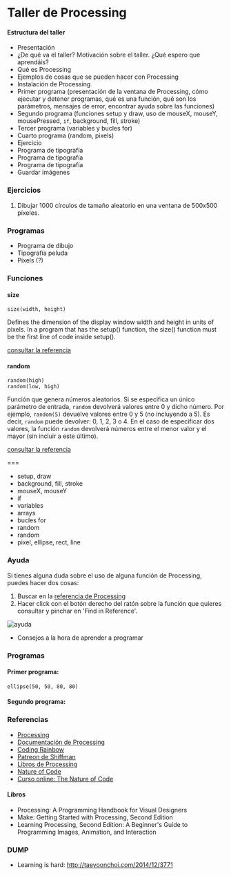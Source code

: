 # Taller de Processing

#### Estructura del taller

- Presentación
- ¿De qué va el taller? Motivación sobre el taller. ¿Qué espero que aprendáis?
- Qué es Processing
- Ejemplos de cosas que se pueden hacer con Processing
- Instalación de Processing
- Primer programa (presentación de la ventana de Processing, cómo ejecutar y detener programas, qué es una función, qué son los parámetros, mensajes de error, encontrar ayuda sobre las funciones)
- Segundo programa (funciones setup y draw, uso de mouseX, mouseY, mousePressed, `if`, background, fill, stroke)
- Tercer programa (variables y bucles for)
- Cuarto programa (random, pixels)
- Ejercicio
- Programa de tipografía
- Programa de tipografía
- Programa de tipografía
- Guardar imágenes


### Ejercicios

1. Dibujar 1000 círculos de tamaño aleatorio en una ventana de 500x500 píxeles.

### Programas

- Programa de dibujo
- Tipografía peluda
- Pixels (?)

### Funciones

#### size

```size(width, height)```

Defines the dimension of the display window width and height in units of pixels. In a program that has the setup() function, the size() function must be the first line of code inside setup().

[consultar la referencia](https://processing.org/reference/size_.html)

#### random

```
random(high)  
random(low, high)
```

Función que genera números aleatorios. Si se especifica un único parámetro de entrada, `random` devolverá valores entre 0 y dicho número.
Por ejemplo, `random(5)` devuelve valores entre 0 y 5 (no incluyendo a 5). Es decir, `random` puede devolver: 0, 1, 2, 3 o 4.
En el caso de especificar dos valores, la función `random` devolverá números entre el menor valor y el mayor (sin incluir a este último).

[consultar la referencia](https://processing.org/reference/random_.html)

===

- setup, draw
- background, fill, stroke
- mouseX, mouseY
- if
- variables
- arrays
- bucles for
- random
- random
- pixel, ellipse, rect, line

### Ayuda

Si tienes alguna duda sobre el uso de alguna función de Processing, puedes hacer dos cosas:

1. Buscar en la [referencia de Processing](https://processing.org/reference)
2. Hacer click con el botón derecho del ratón sobre la función que quieres consultar y pinchar en 'Find in Reference'.

![ayuda](https://github.com/javierarce/processing/blob/master/img/reference.png "Find in Reference")


- Consejos a la hora de aprender a programar

### Programas

#### Primer programa:

```ellipse(50, 50, 80, 80)```

#### Segundo programa:

### Referencias

- [Processing](http://processing.org)
- [Documentación de Processing](https://processing.org/reference)
- [Coding Rainbow](https://www.youtube.com/user/shiffman)
- [Patreon de Shiffman](https://www.patreon.com/codingrainbow)
- [Libros de Processing](https://processing.org/books)
- [Nature of Code](http://natureofcode.com)
- [Curso online: The Nature of Code](https://www.kadenze.com/courses/the-nature-of-code/info)

#### Libros

- Processing: A Programming Handbook for Visual Designers
- Make: Getting Started with Processing, Second Edition
- Learning Processing, Second Edition: A Beginner's Guide to Programming Images, Animation, and Interaction

### DUMP

- Learning is hard: http://taeyoonchoi.com/2014/12/3771

